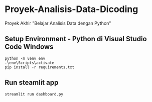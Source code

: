 # Proyek-Analisis-Data-Dicoding
Proyek Akhir "Belajar Analisis Data dengan Python"

## Setup Environment - Python di Visual Studio Code Windows
```
python -m venv env
.\env\Scripts\activate
pip install -r requirements.txt
```

## Run steamlit app
```
streamlit run dashboard.py
```

